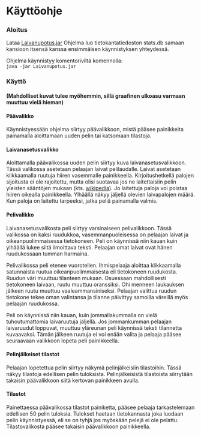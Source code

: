 # Käyttöohje

### Aloitus
Lataa [Laivanupotus.jar](https://github.com/jusba/ot-harjoitustyo/releases/download/Viikko6/Laivanupotus.jar)
Ohjelma luo tietokantatiedoston stats.db samaan kansioon itsensä kanssa ensimmäisen käynnistyksen yhteydessä.  

Ohjelma käynnistyy komentoriviltä komennolla:  
`java -jar Laivanupotus.jar` 

### Käyttö
#### (Mahdolliset kuvat tulee myöhemmin, sillä graafinen ulkoasu varmaan muuttuu vielä hieman)  

#### Päävalikko
Käynnistyessään ohjelma siirtyy päävalikkoon, mistä pääsee painikkeita painamalla aloittamaan uuden pelin tai katsomaan tilastoja.

#### Laivanasetusvalikko
Aloittamalla päävalikossa uuden pelin siirtyy kuva laivanasetusvalikkoon. Tässä valikossa asetetaan pelaajan laivat pelilaudalle. Laivat asetetaan klikkaamalla ruutuja hiiren vasemmalle painikkeella. Kirjoitushetkellä palojen sijoitusta ei ole rajoitettu, mutta olisi suotavaa jos ne laitettaisiin pelin yleisten sääntöjen mukaan (kts. [wikipedia](https://fi.wikipedia.org/wiki/Laivanupotus)). Jo laitettuja paloja voi poistaa hiiren oikealla painikkeella. Ylhäällä näkyy jäljellä olevien laivapalojen määrä. Kun paloja on laitettu tarpeeksi, jatka peliä painamalla valmis.

#### Pelivalikko
Laivanasetusvalikosta peli siirtyy varsinaiseen pelivalikkoon. Tässä valikossa on kaksi ruudukkoa, vasemmanpuoleisessa on pelaajan laivat ja oikeanpuolimmaisessa tietokoneen. Peli on käynnissä niin kauan kuin ylhäällä lukee siitä ilmoittava teksti. Pelaajan omat laivat ovat hänen ruudukossaan tumman harmaina.

Pelivalikossa peli etenee vuorotellen. Ihmispelaaja aloittaa klikkaamalla satunnaista ruutua oikeanpuolimmaisesta eli tietokoneen ruudukosta. Ruudun väri muuttuu tilanteen mukaan. Osuessaan mahdollisesti tietokoneen laivaan, ruutu muuttuu oranssiksi. Ohi menneen laukauksen jälkeen ruutu muuttuu vaaleammansiniseksi. Pelaajan valittua ruudun tietokone tekee oman valintansa ja tilanne päivittyy samoilla väreillä myös pelaajan ruudukossa. 

Peli on käynnissä niin kauan, kuin jommallakummalla on vielä tuhoutumattomia laivaruutuja jäljellä. Jos jommankumman pelaajan laivaruudut loppuvat, muuttuu yläreunan peli käynnissä teksti tilannetta kuvaavaksi. Tämän jälkeen ruutuja ei voi enään valita ja pelaaja pääsee seuraavaan valikkoon lopeta peli painikkeella.

#### Pelinjälkeiset tilastot
Pelaajan lopetettua pelin siirtyy näkymä pelinjälkeisiin tilastoihin. Tässä näkyy tilastoja edellisen pelin tuloksista. Pelinjälkeisistä tilastoista siirrytään takaisin päävalikkoon siitä kertovan painikkeen avulla.

#### Tilastot
Painettaessa päävalikossa tilastot painiketta, pääsee pelaaja tarkastelemaan edellisen 50 pelin tuloksia. Tulokset haetaan tietokannasta joka luodaan pelin käynnistyessä, eli se on tyhjä jos myöskään pelejä ei ole pelattu. Tilastovalikosta pääsee takaisin päävalikkoon painikkeella.


